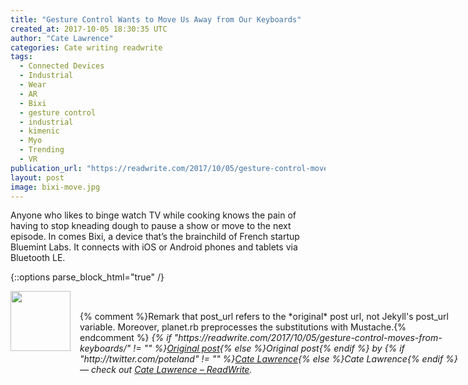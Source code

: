 ```yaml
---
title: "Gesture Control Wants to Move Us Away from Our Keyboards"
created_at: 2017-10-05 18:30:35 UTC
author: "Cate Lawrence"
categories: Cate writing readwrite
tags: 
  - Connected Devices
  - Industrial
  - Wear
  - AR
  - Bixi
  - gesture control
  - industrial
  - kimenic
  - Myo
  - Trending
  - VR
publication_url: "https://readwrite.com/2017/10/05/gesture-control-moves-from-keyboards/"
layout: post
image: bixi-move.jpg
---
```

Anyone who likes to binge watch TV while cooking knows the pain of having to stop kneading dough to pause a show or move to the next episode. In comes Bixi, a device that’s the brainchild of&nbsp;French startup Bluemint Labs. It connects with iOS or Android phones and tablets via Bluetooth LE.


{::options parse_block_html="true" /}
<div class="author">
   <img src="http://www.rss-specifications.com/rss-spec-rss.gif" style="width: 96px; height: 96;">
   <span style="position: absolute; padding: 32px 15px;">{% comment %}Remark that post_url refers to the *original* post url, not Jekyll's post_url variable. Moreover, planet.rb preprocesses the substitutions with Mustache.{% endcomment %}
      <i>{% if "https://readwrite.com/2017/10/05/gesture-control-moves-from-keyboards/" != "" %}<a href="https://readwrite.com/2017/10/05/gesture-control-moves-from-keyboards/">Original post</a>{% else %}Original post{% endif %} by {% if "http://twitter.com/poteland" != "" %}<a href="http://twitter.com/poteland">Cate Lawrence</a>{% else %}Cate Lawrence{% endif %} &mdash; check out <a href="https://readwrite.com">Cate Lawrence – ReadWrite</a>.</i>
  </span>
</div>
